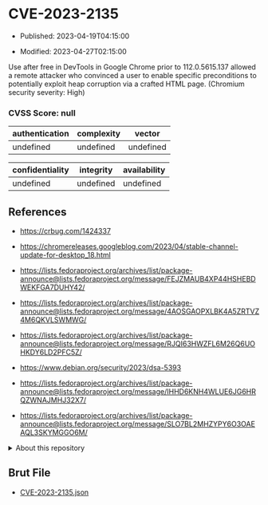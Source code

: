 # CVE-2023-2135

- Published: 2023-04-19T04:15:00

- Modified: 2023-04-27T02:15:00

Use after free in DevTools in Google Chrome prior to 112.0.5615.137 allowed a remote attacker who convinced a user to enable specific preconditions to potentially exploit heap corruption via a crafted HTML page. (Chromium security severity: High)

### CVSS Score: **null**

| authentication | complexity | vector |
| --- | --- | --- |
| undefined | undefined | undefined |

| confidentiality | integrity | availability |
| --- | --- | --- |
| undefined | undefined | undefined |

## References

* https://crbug.com/1424337

* https://chromereleases.googleblog.com/2023/04/stable-channel-update-for-desktop_18.html

* https://lists.fedoraproject.org/archives/list/package-announce@lists.fedoraproject.org/message/FEJZMAUB4XP44HSHEBDWEKFGA7DUHY42/

* https://lists.fedoraproject.org/archives/list/package-announce@lists.fedoraproject.org/message/4AOSGAOPXLBK4A5ZRTVZ4M6QKVLSWMWG/

* https://lists.fedoraproject.org/archives/list/package-announce@lists.fedoraproject.org/message/RJQI63HWZFL6M26Q6UOHKDY6LD2PFC5Z/

* https://www.debian.org/security/2023/dsa-5393

* https://lists.fedoraproject.org/archives/list/package-announce@lists.fedoraproject.org/message/IHHD6KNH4WLUE6JG6HRQZWNAJMHJ32X7/

* https://lists.fedoraproject.org/archives/list/package-announce@lists.fedoraproject.org/message/SLO7BL2MHZYPY6O3OAEAQL3SKYMGGO6M/

<details>
<summary>About this repository</summary> 

  This repository is part of the project [Live Hack CVE](https://github.com/Live-Hack-CVE). Main website can be found [www.live-hack.org](https://www.live-hack.org) 
  
  Made by [Sn0wAlice](https://github.com/Sn0wAlice) for the people that care about security and need to have a feed of the latest CVEs. Hope you enjoy it, don't forget to star the repo and follow me on [Twitter](https://twitter.com/Sn0wAlice) and [Github](https://github.com/Sn0wAlice). And that is my [personnal website](https://www.alice-snow.me/)

  - [Home Page](https://github.com/Live-Hack-CVE)
  - [Framework](https://github.com/Live-Hack-CVE/cve-framework)
  - [CVE database](https://github.com/Live-Hack-CVE/full_database)
  - [Changelog](https://github.com/Live-Hack-CVE/Changelog)
</details>

## Brut File

* [CVE-2023-2135.json](https://raw.githubusercontent.com/Live-Hack-CVE/full_database/main/cves/2023/CVE-2023-2135.json)

